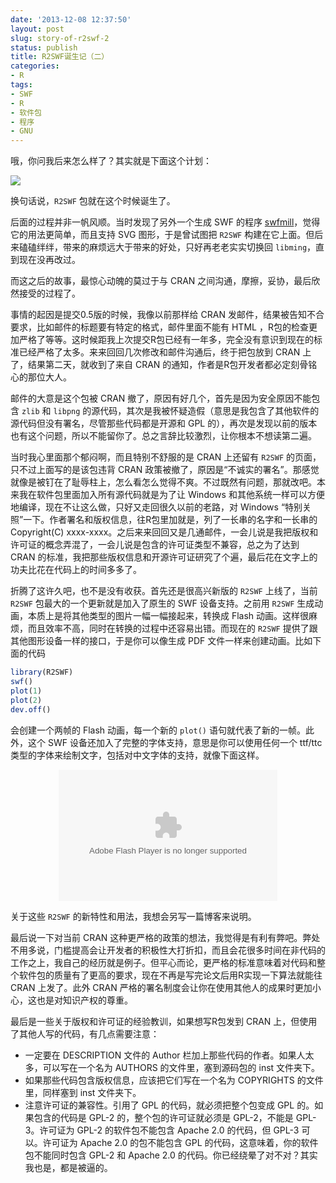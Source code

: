 ```yaml
---
date: '2013-12-08 12:37:50'
layout: post
slug: story-of-r2swf-2
status: publish
title: R2SWF诞生记（二）
categories:
- R
tags:
- SWF
- R
- 软件包
- 程序
- GNU
---
```


哦，你问我后来怎么样了？其实就是下面这个计划：

[![](http://i.imgur.com/MTV2Kbf.png)](http://i.imgur.com/MTV2Kbf.png)

换句话说，`R2SWF` 包就在这个时候诞生了。

<!-- more -->

后面的过程并非一帆风顺。当时发现了另外一个生成 SWF 的程序 [swfmill](http://swfmill.org/)，觉得它的用法更简单，而且支持 SVG 图形，于是曾试图把 `R2SWF` 构建在它上面。但后来磕磕绊绊，带来的麻烦远大于带来的好处，只好再老老实实切换回 `libming`，直到现在没再改过。

而这之后的故事，最惊心动魄的莫过于与 CRAN 之间沟通，摩擦，妥协，最后欣然接受的过程了。

事情的起因是提交0.5版的时候，我像以前那样给 CRAN 发邮件，结果被告知不合要求，比如邮件的标题要有特定的格式，邮件里面不能有 HTML ，R包的检查更加严格了等等。这时候距我上次提交R包已经有一年多，完全没有意识到现在的标准已经严格了太多。来来回回几次修改和邮件沟通后，终于把包放到 CRAN 上了，结果第二天，就收到了来自 CRAN 的通知，作者是R包开发者都必定刻骨铭心的那位大人。

邮件的大意是这个包被 CRAN 撤了，原因有好几个，首先是因为安全原因不能包含 `zlib` 和 `libpng` 的源代码，其次是我被怀疑造假（意思是我包含了其他软件的源代码但没有署名，尽管那些代码都是开源和 GPL 的），再次是发现以前的版本也有这个问题，所以不能留你了。总之言辞比较激烈，让你根本不想读第二遍。

当时我心里面那个郁闷啊，而且特别不舒服的是 CRAN 上还留有 `R2SWF` 的页面，只不过上面写的是该包违背 CRAN 政策被撤了，原因是“不诚实的署名”。那感觉就像是被钉在了耻辱柱上，怎么看怎么觉得不爽。不过既然有问题，那就改吧。本来我在软件包里面加入所有源代码就是为了让 Windows 和其他系统一样可以方便地编译，现在不让这么做，只好又走回很久以前的老路，对 Windows “特别关照”一下。作者署名和版权信息，往R包里加就是，列了一长串的名字和一长串的 Copyright(C) xxxx-xxxx。之后来来回回又是几通邮件，一会儿说是我把版权和许可证的概念弄混了，一会儿说是包含的许可证类型不兼容，总之为了达到 CRAN 的标准，我把那些版权信息和开源许可证研究了个遍，最后花在文字上的功夫比花在代码上的时间多多了。

折腾了这许久吧，也不是没有收获。首先还是很高兴新版的 `R2SWF` 上线了，当前 `R2SWF` 包最大的一个更新就是加入了原生的 SWF 设备支持。之前用 `R2SWF` 生成动画，本质上是将其他类型的图片一幅一幅接起来，转换成 Flash 动画。这样很麻烦，而且效率不高，同时在转换的过程中还容易出错。而现在的 `R2SWF` 提供了跟其他图形设备一样的接口，于是你可以像生成 PDF 文件一样来创建动画。比如下面的代码

```r
library(R2SWF)
swf()
plot(1)
plot(2)
dev.off()
```

会创建一个两帧的 Flash 动画，每一个新的 `plot()` 语句就代表了新的一帧。此外，这个 SWF 设备还加入了完整的字体支持，意思是你可以使用任何一个 ttf/ttc 类型的字体来绘制文字，包括对中文字体的支持，就像下面这样。

<div align="center">
 <embed width="350" height="210" name="plugin" src="http://yixuan.cos.name/cn/files/2013/12/R2SWF_example.swf" type="application/x-shockwave-flash"> 
</div>

关于这些 `R2SWF` 的新特性和用法，我想会另写一篇博客来说明。

最后说一下对当前 CRAN 这种更严格的政策的想法，我觉得是有利有弊吧。弊处不用多说，门槛提高会让开发者的积极性大打折扣，而且会花很多时间在非代码的工作之上，我自己的经历就是例子。但平心而论，更严格的标准意味着对代码和整个软件包的质量有了更高的要求，现在不再是写完论文后用R实现一下算法就能往 CRAN 上发了。此外 CRAN 严格的署名制度会让你在使用其他人的成果时更加小心，这也是对知识产权的尊重。

最后是一些关于版权和许可证的经验教训，如果想写R包发到 CRAN 上，但使用了其他人写的代码，有几点需要注意：

- 一定要在 DESCRIPTION 文件的 Author 栏加上那些代码的作者。如果人太多，可以写在一个名为 AUTHORS 的文件里，塞到源码包的 inst 文件夹下。
- 如果那些代码包含版权信息，应该把它们写在一个名为 COPYRIGHTS 的文件里，同样塞到 inst 文件夹下。
- 注意许可证的兼容性。引用了 GPL 的代码，就必须把整个包变成 GPL 的。如果包含的代码是 GPL-2 的，整个包的许可证就必须是 GPL-2，不能是 GPL-3。许可证为 GPL-2 的软件包不能包含 Apache 2.0 的代码，但 GPL-3 可以。许可证为 Apache 2.0 的包不能包含 GPL 的代码，这意味着，你的软件包不能同时包含 GPL-2 和 Apache 2.0 的代码。你已经绕晕了对不对？其实我也是，都是被逼的。

